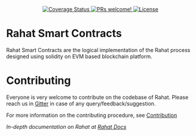 <p align="center">
  <a href='https://coveralls.io/github/esatya/rahat-contracts?branch=stage'>
    <img src='https://coveralls.io/repos/github/esatya/rahat-contracts/badge.svg?branch=stage' alt='Coverage Status' />
  </a>
  <a href="https://github.com/esatya/rahat-contracts/blob/master/CONTRIBUTING.md">
    <img src="https://img.shields.io/badge/PRs-welcome-brightgreen.svg" alt="PRs welcome!" />
  </a>
  <a href="https://github.com/esatya/rahat-contracts/blob/main/LICENSE">
    <img src="https://img.shields.io/badge/License-LGPL_v3-blue.svg" alt="License" />
  </a>
</p>

# Rahat Smart Contracts

Rahat Smart Contracts are the logical implementation of the Rahat process designed using solidity on EVM based blockchain platform. 

# Contributing
Everyone is very welcome to contribute on the codebase of Rahat. Please reach us in [Gitter](https://gitter.im/bockies/community?utm_source=badge&utm_medium=badge&utm_content=badge) in case of any query/feedback/suggestion.

For more information on the contributing procedure, see [Contribution](https://github.com/esatya/rahat-contracts/blob/main/CONTRIBUTING.md)

*In-depth documentation on Rahat at [Rahat Docs](http://rahat.io)*


